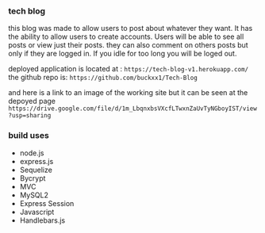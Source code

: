 ### tech blog 

this blog was made to allow users to post about whatever they want. It has the ability to allow users to create accounts.
Users will be able to see all posts or view just their posts. they can also comment on others posts but only if they are logged in. If you idle for too long you will be loged out.

deployed application is located at : `https://tech-blog-v1.herokuapp.com/`
the github repo is: `https://github.com/buckxx1/Tech-Blog`

and here is a link to an image of the working site but it can be seen at the depoyed page `https://drive.google.com/file/d/1m_LbqnxbsVXcfLTwxnZaUvTyNGboyIST/view?usp=sharing`

### build uses 

- node.js
- express.js
- Sequelize
- Bycrypt
- MVC
- MySQL2
- Express Session
- Javascript
- Handlebars.js